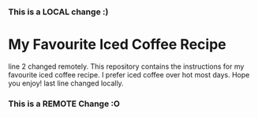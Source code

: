 ### This is a LOCAL change :)

# My Favourite Iced Coffee Recipe
line 2 changed remotely.
This repository contains the instructions for my favourite iced coffee recipe. I prefer iced coffee over hot most days. Hope you enjoy!
last line changed locally.

### This is a REMOTE Change :O

